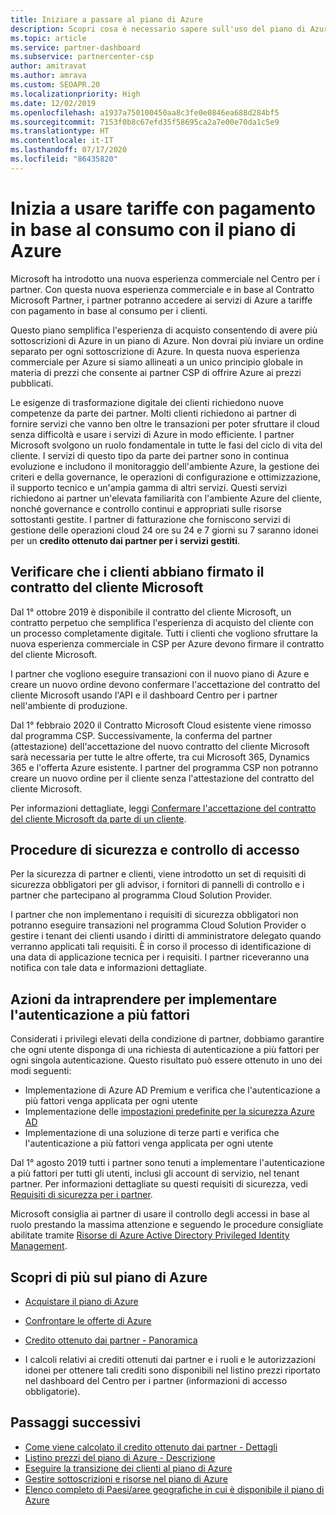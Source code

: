 ```yaml
---
title: Iniziare a passare al piano di Azure
description: Scopri cosa è necessario sapere sull'uso del piano di Azure con pagamento in base al consumo, incluse le operazioni preliminari, le precauzioni di sicurezza e le procedure per iniziare.
ms.topic: article
ms.service: partner-dashboard
ms.subservice: partnercenter-csp
author: amitravat
ms.author: amrava
ms.custom: SEOAPR.20
ms.localizationpriority: High
ms.date: 12/02/2019
ms.openlocfilehash: a1937a750100450aa8c3fe0e0846ea688d284bf5
ms.sourcegitcommit: 7153f0b8c67efd35f58695ca2a7e00e70da1c5e9
ms.translationtype: HT
ms.contentlocale: it-IT
ms.lasthandoff: 07/17/2020
ms.locfileid: "86435820"
---
```

# <a name="begin-using-pay-as-you-go-rates-with-the-azure-plan"></a>Inizia a usare tariffe con pagamento in base al consumo con il piano di Azure

Microsoft ha introdotto una nuova esperienza commerciale nel Centro per i partner.  Con questa nuova esperienza commerciale e in base al Contratto Microsoft Partner, i partner potranno accedere ai servizi di Azure a tariffe con pagamento in base al consumo per i clienti.

Questo piano semplifica l'esperienza di acquisto consentendo di avere più sottoscrizioni di Azure in un piano di Azure. Non dovrai più inviare un ordine separato per ogni sottoscrizione di Azure. In questa nuova esperienza commerciale per Azure si siamo allineati a un unico principio globale in materia di prezzi che consente ai partner CSP di offrire Azure ai prezzi pubblicati.

Le esigenze di trasformazione digitale dei clienti richiedono nuove competenze da parte dei partner. Molti clienti richiedono ai partner di fornire servizi che vanno ben oltre le transazioni per poter sfruttare il cloud senza difficoltà e usare i servizi di Azure in modo efficiente. I partner Microsoft svolgono un ruolo fondamentale in tutte le fasi del ciclo di vita del cliente. I servizi di questo tipo da parte dei partner sono in continua evoluzione e includono il monitoraggio dell'ambiente Azure, la gestione dei criteri e della governance, le operazioni di configurazione e ottimizzazione, il supporto tecnico e un'ampia gamma di altri servizi. Questi servizi richiedono ai partner un'elevata familiarità con l'ambiente Azure del cliente, nonché governance e controllo continui e appropriati sulle risorse sottostanti gestite. I partner di fatturazione che forniscono servizi di gestione delle operazioni cloud 24 ore su 24 e 7 giorni su 7 saranno idonei per un **credito ottenuto dai partner per i servizi gestiti**.

## <a name="make-sure-your-customers-have-signed-the-microsoft-customer-agreement"></a>Verificare che i clienti abbiano firmato il contratto del cliente Microsoft

Dal 1° ottobre 2019 è disponibile il contratto del cliente Microsoft, un contratto perpetuo che semplifica l'esperienza di acquisto del cliente con un processo completamente digitale. Tutti i clienti che vogliono sfruttare la nuova esperienza commerciale in CSP per Azure devono firmare il contratto del cliente Microsoft.

I partner che vogliono eseguire transazioni con il nuovo piano di Azure e creare un nuovo ordine devono confermare l'accettazione del contratto del cliente Microsoft usando l'API e il dashboard Centro per i partner nell'ambiente di produzione.

Dal 1° febbraio 2020 il Contratto Microsoft Cloud esistente viene rimosso dal programma CSP. Successivamente, la conferma del partner (attestazione) dell'accettazione del nuovo contratto del cliente Microsoft sarà necessaria per tutte le altre offerte, tra cui Microsoft 365, Dynamics 365 e l'offerta Azure esistente. I partner del programma CSP non potranno creare un nuovo ordine per il cliente senza l'attestazione del contratto del cliente Microsoft.

Per informazioni dettagliate, leggi [Confermare l'accettazione del contratto del cliente Microsoft da parte di un cliente](confirm-customer-agreement.md).

## <a name="security-and-access-control-practices"></a>Procedure di sicurezza e controllo di accesso

Per la sicurezza di partner e clienti, viene introdotto un set di requisiti di sicurezza obbligatori per gli advisor, i fornitori di pannelli di controllo e i partner che partecipano al programma Cloud Solution Provider.

I partner che non implementano i requisiti di sicurezza obbligatori non potranno eseguire transazioni nel programma Cloud Solution Provider o gestire i tenant dei clienti usando i diritti di amministratore delegato quando verranno applicati tali requisiti. È in corso il processo di identificazione di una data di applicazione tecnica per i requisiti. I partner riceveranno una notifica con tale data e informazioni dettagliate.

## <a name="actions-to-take-to-implement-mfa"></a>Azioni da intraprendere per implementare l'autenticazione a più fattori

Considerati i privilegi elevati della condizione di partner, dobbiamo garantire che ogni utente disponga di una richiesta di autenticazione a più fattori per ogni singola autenticazione. Questo risultato può essere ottenuto in uno dei modi seguenti:

- Implementazione di Azure AD Premium e verifica che l'autenticazione a più fattori venga applicata per ogni utente
- Implementazione delle [impostazioni predefinite per la sicurezza Azure AD](https://docs.microsoft.com/azure/active-directory/conditional-access/concept-conditional-access-security-defaults)
- Implementazione di una soluzione di terze parti e verifica che l'autenticazione a più fattori venga applicata per ogni utente

Dal 1° agosto 2019 tutti i partner sono tenuti a implementare l'autenticazione a più fattori per tutti gli utenti, inclusi gli account di servizio, nel tenant partner. Per informazioni dettagliate su questi requisiti di sicurezza, vedi [Requisiti di sicurezza per i partner](https://docs.microsoft.com/partner-center/partner-security-requirements).

Microsoft consiglia ai partner di usare il controllo degli accessi in base al ruolo prestando la massima attenzione e seguendo le procedure consigliate abilitate tramite [Risorse di Azure Active Directory Privileged Identity Management](https://docs.microsoft.com/azure/active-directory/privileged-identity-management/pim-configure).

## <a name="read-more-about-the-azure-plan"></a>Scopri di più sul piano di Azure

- [Acquistare il piano di Azure](purchase-azure-plan.md)

- [Confrontare le offerte di Azure](compare-azure-offers.md)

- [Credito ottenuto dai partner - Panoramica](partner-earned-credit.md)

- I calcoli relativi ai crediti ottenuti dai partner e i ruoli e le autorizzazioni idonei per ottenere tali crediti sono disponibili nel listino prezzi riportato nel dashboard del Centro per i partner (informazioni di accesso obbligatorie).

## <a name="next-steps"></a>Passaggi successivi 

- [Come viene calcolato il credito ottenuto dai partner - Dettagli](partner-earned-credit-explanation.md)
- [Listino prezzi del piano di Azure - Descrizione](azure-plan-price-list.md)
- [Eseguire la transizione dei clienti al piano di Azure](azure-plan-transition.md)
- [Gestire sottoscrizioni e risorse nel piano di Azure](azure-plan-manage.md)
- [Elenco completo di Paesi/aree geografiche in cui è disponibile il piano di Azure](https://query.prod.cms.rt.microsoft.com/cms/api/am/binary/RE3QN0x)
